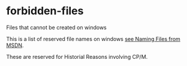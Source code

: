 # forbidden-files
Files that cannot be created on windows

This is a list of reserved file names on windows [see Naming Files from MSDN](https://docs.microsoft.com/en-us/windows/win32/fileio/naming-a-file). 

These are reserved for Historial Reasons involving CP/M. 
